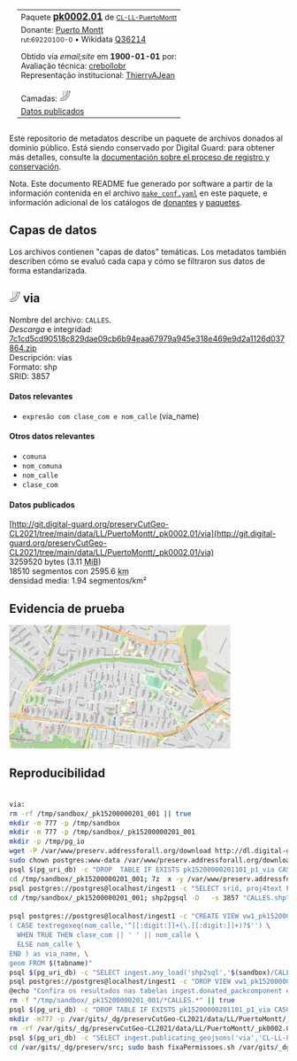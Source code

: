 <aside>
<table align="right" style="padding: 1em">
<tr><td>Paquete <a target="_git" title="Enlace canónico a git para este paquete." href="http://git.digital-guard.org/preserv-CL/blob/main/data/LL/PuertoMontt/_pk0002.01"><big><b>pk0002.01</b></big></a> de <small><a target="_osmcodes" title="Jurisdicción" href="https://osm.codes/CL-LL-PuertoMontt">CL-LL-PuertoMontt</a></small>
</td></tr>
<tr><td>
Donante: <a rel="external" target="_doador" href="http://www.puertomonttchile.cl/">Puerto Montt</a><br/>
<small>rut:69220100-0</small> • Wikidata <a rel="external" target="_doador" title="Enlace del descriptor Wikidata del donante" href="https://www.wikidata.org/wiki/Q36214">Q36214</a></small><br/>

Obtido via <i>email;site</i> em <b>1900-01-01</b> por:<br/>
 Avaliação técnica: <a rel="external" target="_gitPerson" title="Usuario de Git" href="https://github.com/crebollobr">crebollobr</a><br/>
 Representação institucional: <a rel="external" target="_gitPerson" title="Usuario de" href="https://github.com/ThierryAJean">ThierryAJean</a><br/>
</td></tr>
<tr><td>Camadas: <a title="via" href="#-via"><img src="https://raw.githubusercontent.com/digital-guard/preserv/main/docs/assets/layerIcon-via.png" alt="via" width="20"/></a> </td></tr>
<tr><td><a href="http://git.digital-guard.org/preservCutGeo-CL2021/tree/main/data/LL/PuertoMontt/_pk0002.01">Datos publicados</a></td></tr>
</table>
</aside>

<section>

Este repositorio de metadatos describe un paquete de archivos donados al dominio público. Está siendo conservado por Digital Guard: para obtener más detalles, consulte la [documentación sobre el proceso de registro y conservación](https://git.digital-guard.org/preserv/tree/main/docs).

Nota. Este documento README fue generado por software a partir de la información contenida en el archivo [`make_conf.yaml`](make_conf.yaml) en este paquete, e información adicional de los catálogos de [donantes](https://git.digital-guard.org/preserv-BR/blob/main/data/donor.csv) y [paquetes](https://git.digital-guard.org/preserv-BR/blob/main/data/donatedPack.csv).

# Capas de datos

Los archivos contienen "capas de datos" temáticas. Los metadatos también describen cómo se evaluó cada capa y cómo se filtraron sus datos de forma estandarizada.

## <img src="https://raw.githubusercontent.com/digital-guard/preserv/main/docs/assets/layerIcon-via.png" alt="via" width="20"/> via

Nombre del archivo: `CALLES`.<br/>*Descarga* e integridad: [7c1cd5cd90518c829dae09cb6b94eaa67979a945e318e469e9d2a1126d037864.zip](http://dl.digital-guard.org/7c1cd5cd90518c829dae09cb6b94eaa67979a945e318e469e9d2a1126d037864.zip)<br/>Descripción: vias<br/>Formato: shp<br/>SRID: 3857

#### Datos relevantes
* `expresão com clase_com e nom_calle` (via_name)

#### Otros datos relevantes
* `comuna`
* `nom_comuna`
* `nom_calle`
* `clase_com`

#### Datos publicados
[http://git.digital-guard.org/preservCutGeo-CL2021/tree/main/data/LL/PuertoMontt/_pk0002.01/via](http://git.digital-guard.org/preservCutGeo-CL2021/tree/main/data/LL/PuertoMontt/_pk0002.01/via)<br/>3259520 bytes (3.11 <abbr title="mebibyte">MiB</abbr>)<br/>18510 segmentos con 2595.6 <abbr title="quilômetros">km</abbr><br/>densidad media: 1.94 segmentos/km²

# Evidencia de prueba
<img src="evidencia.png" width="400"/>

</section>
<section>

# Reproducibilidad

```bash

via:
rm -rf /tmp/sandbox/_pk15200000201_001 || true
mkdir -m 777 -p /tmp/sandbox
mkdir -m 777 -p /tmp/sandbox/_pk15200000201_001
mkdir -p /tmp/pg_io
wget -P /var/www/preserv.addressforall.org/download http://dl.digital-guard.org/7c1cd5cd90518c829dae09cb6b94eaa67979a945e318e469e9d2a1126d037864.zip
sudo chown postgres:www-data /var/www/preserv.addressforall.org/download/7c1cd5cd90518c829dae09cb6b94eaa67979a945e318e469e9d2a1126d037864.zip && sudo chmod 664 /var/www/preserv.addressforall.org/download/7c1cd5cd90518c829dae09cb6b94eaa67979a945e318e469e9d2a1126d037864.zip
psql $(pg_uri_db) -c "DROP  TABLE IF EXISTS pk15200000201101_p1_via CASCADE"
cd /tmp/sandbox/_pk15200000201_001; 7z  x -y /var/www/preserv.addressforall.org/download/7c1cd5cd90518c829dae09cb6b94eaa67979a945e318e469e9d2a1126d037864.zip "*CALLES*" ; chmod -R a+rwx . > /dev/null
psql postgres://postgres@localhost/ingest1 -c "SELECT srid, proj4text FROM spatial_ref_sys where srid=3857"
cd /tmp/sandbox/_pk15200000201_001; shp2pgsql -D   -s 3857 "CALLES.shp" pk15200000201101_p1_via | psql -q postgres://postgres@localhost/ingest1 2> /dev/null

psql postgres://postgres@localhost/ingest1 -c "CREATE VIEW vw1_pk15200000201101_p1_via AS SELECT gid, comuna, nom_comuna, nom_calle, clase_com, \
( CASE textregexeq(nom_calle,'^[[:digit:]]+(\.[[:digit:]]+)?$'') \
  WHEN TRUE THEN clase_com || ' ' || nom_calle \
  ELSE nom_calle \
END ) as via_name, \
geom FROM $(tabname)"
psql $(pg_uri_db) -c "SELECT ingest.any_load('shp2sql','$(sandbox)/CALLES.shp','via_full','vw1_pk15200000201101_p1_via','15200000201101','7c1cd5cd90518c829dae09cb6b94eaa67979a945e318e469e9d2a1126d037864.zip',array[]::text[],5,1)"
psql postgres://postgres@localhost/ingest1 -c "DROP VIEW vw1_pk15200000201101_p1_via"
@echo "Confira os resultados nas tabelas ingest.donated_packcomponent e ingest.feature_asis".
rm -f "/tmp/sandbox/_pk15200000201_001/*CALLES.*" || true
psql $(pg_uri_db) -c "DROP TABLE IF EXISTS pk15200000201101_p1_via CASCADE"
mkdir -m777 -p /var/gits/_dg/preservCutGeo-CL2021/data/LL/PuertoMontt/_pk0002.01/via
rm -rf /var/gits/_dg/preservCutGeo-CL2021/data/LL/PuertoMontt/_pk0002.01/via/*.geojson
psql $(pg_uri_db) -c "SELECT ingest.publicating_geojsons('via','CL-LL-PuertoMontt','/var/gits/_dg/preservCutGeo-CL2021/data/LL/PuertoMontt/_pk0002.01/via','1',9,3);"
cd /var/gits/_dg/preserv/src; sudo bash fixaPermissoes.sh /var/gits/_dg/preservCutGeo-CL2021/data/LL/PuertoMontt/_pk0002.01/via

```
</section>

